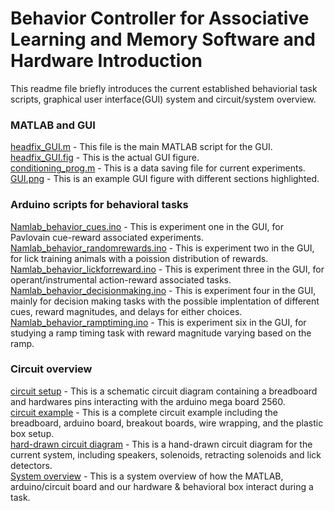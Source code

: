 # Behavior Controller for Associative Learning and Memory Software and Hardware Introduction 
This readme file briefly introduces the current established behaviorial task scripts, graphical user interface(GUI) system and circuit/system overview. 


### MATLAB and GUI
  [headfix_GUI.m](headfix_GUI.m) - This file is the main MATLAB script for the GUI. <br />
  [headfix_GUI.fig](headfix_GUI.fig) - This is the actual GUI figure. <br />
  [conditioning_prog.m](conditioning_prog.m) - This is a data saving file for current experiments.<br />
  [GUI.png](GUI.png) - This is an example GUI figure with different sections highlighted. 
### Arduino scripts for behavioral tasks
  [Namlab_behavior_cues.ino](Namlab_behavior_cues.ino) - This is experiment one in the GUI, for Pavlovain cue-reward associated experiments. <br />
  [Namlab_behavior_randomrewards.ino](Namlab_behavior_randomrewards.ino) - This is experiment two in the GUI, for lick training animals with a poission distribution of rewards. <br />
  [Namlab_behavior_lickforreward.ino](Namlab_behavior_lickforreward.ino) - This is experiment three in the GUI, for operant/instrumental action-reward associated tasks. <br />
  [Namlab_behavior_decisionmaking.ino](Namlab_behavior_decisionmaking.ino) - This is experiment four in the GUI, mainly for decision making tasks with the possible implentation of different cues, reward magnitudes, and delays for either choices. <br />
  [Namlab_behavior_ramptiming.ino](Namlab_behavior_ramptiming.ino) - This is experiment six in the GUI, for studying a ramp timing task with reward magnitude varying based on the ramp. <br />
### Circuit overview
  [circuit setup](circuit_setup.pdf) - This is a schematic circuit diagram containing a breadboard and hardwares pins interacting with the arduino mega board 2560. <br />
  [circuit example](circuit_example.pdf) - This is a complete circuit example including the breadboard, arduino board, breakout boards, wire wrapping, and the plastic box setup. <br />
  [hard-drawn circuit diagram](circuit_handdrawn.jpg) - This is a hand-drawn circuit diagram for the current system, including speakers, solenoids, retracting solenoids and lick detectors. <br />
  [System overview](Systemoverview.png) - This is a system overview of how the MATLAB, arduino/circuit board and our hardware & behavioral box interact during a task. 
  
